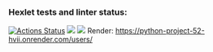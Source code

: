 ### Hexlet tests and linter status:
[![Actions Status](https://github.com/LUDVIG-BAISER/python-project-52/actions/workflows/hexlet-check.yml/badge.svg)](https://github.com/LUDVIG-BAISER/python-project-52/actions)
<a href="https://codeclimate.com/github/LUDVIG-BAISER/python-project-52/test_coverage"><img src="https://api.codeclimate.com/v1/badges/67ded2f49fcbeb33fa63/test_coverage" /></a>
<a href="https://codeclimate.com/github/LUDVIG-BAISER/python-project-52/maintainability"><img src="https://api.codeclimate.com/v1/badges/67ded2f49fcbeb33fa63/maintainability" /></a>
Render: https://python-project-52-hvii.onrender.com/users/